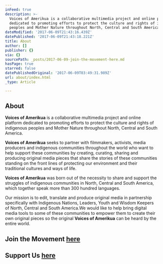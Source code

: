 ```yaml
---
inFeed: true
description: >-
  Voices of Amerikua is a collaborative multimedia project and online platform
  dedicated to promoting efforts to protect the culture and rights of indigenous
  peoples and Mother Nature throughout North, Central and South America.
dateModified: '2017-06-09T21:43:16.439Z'
datePublished: '2017-06-09T21:43:18.221Z'
title: About
author: []
publisher: {}
via: {}
sourcePath: _posts/2017-06-09-join-the-movement-here.md
hasPage: true
starred: false
datePublishedOriginal: '2017-06-09T03:49:31.989Z'
url: about/index.html
_type: Article

---
```

## About

**Voices of Amerikua** is a collaborative multimedia project and online platform dedicated to promoting efforts to protect the culture and rights of indigenous peoples and Mother Nature throughout North, Central and South America.

**Voices of Amerikua** seeks to partner with filmmakers, activists, media producers and indigenous communities throughout the world who want to help support these communities by creating, curating, sharing and producing original media pieces that share the stories of these communities standing on the front lines of protecting our environment and their traditional cultures and ways of life.

**Voices of Amerikua** was born out of the necessity to share and support the struggles of indigenous communities in North, Central and South America, which together speak more than 300 hundred languages.

Our mission is to edit, translate and produce original media in partnership specifically with Indigenous Nations, Leaders, Youth and Wisdom Keepers of North, Central and South America.We would like to help bring digital media tools to some of these communities to empower them to create their own original pieces so the original **Voices of Amerikua** can be heard by the entire world.

## Join the Movement [here][0]

## Support Us [here][1]

[0]: http://www.voicesofamerikua.net/join-voices-of-amerikua-an-emerging-media-alliance-and-web-p
[1]: http://www.voicesofamerikua.net/support-us